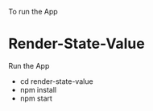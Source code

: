 To run the App

# Render-State-Value

Run the App
- cd render-state-value
- npm install
- npm start

